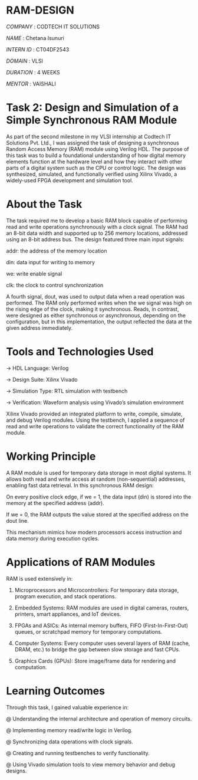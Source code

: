 # RAM-DESIGN

*COMPANY* : CODTECH IT SOLUTIONS

*NAME* : Chetana Isunuri

*INTERN ID* : CT04DF2543

*DOMAIN* : VLSI

*DURATION* : 4 WEEKS

*MENTOR* : VAISHALI

# Task 2: Design and Simulation of a Simple Synchronous RAM Module
As part of the second milestone in my VLSI internship at Codtech IT Solutions Pvt. Ltd., I was assigned the task of designing a synchronous Random Access Memory (RAM) module using Verilog HDL. The purpose of this task was to build a foundational understanding of how digital memory elements function at the hardware level and how they interact with other parts of a digital system such as the CPU or control logic. The design was synthesized, simulated, and functionally verified using Xilinx Vivado, a widely-used FPGA development and simulation tool.

# About the Task
The task required me to develop a basic RAM block capable of performing read and write operations synchronously with a clock signal. The RAM had an 8-bit data width and supported up to 256 memory locations, addressed using an 8-bit address bus. The design featured three main input signals:

addr: the address of the memory location

din: data input for writing to memory

we: write enable signal

clk: the clock to control synchronization

A fourth signal, dout, was used to output data when a read operation was performed. The RAM only performed writes when the we signal was high on the rising edge of the clock, making it synchronous. Reads, in contrast, were designed as either synchronous or asynchronous, depending on the configuration, but in this implementation, the output reflected the data at the given address immediately.

# Tools and Technologies Used

-> HDL Language: Verilog

-> Design Suite: Xilinx Vivado

-> Simulation Type: RTL simulation with testbench

-> Verification: Waveform analysis using Vivado’s simulation environment

Xilinx Vivado provided an integrated platform to write, compile, simulate, and debug Verilog modules. Using the testbench, I applied a sequence of read and write operations to validate the correct functionality of the RAM module.

# Working Principle
A RAM module is used for temporary data storage in most digital systems. It allows both read and write access at random (non-sequential) addresses, enabling fast data retrieval. In this synchronous RAM design:

On every positive clock edge, if we = 1, the data input (din) is stored into the memory at the specified address (addr).

If we = 0, the RAM outputs the value stored at the specified address on the dout line.

This mechanism mimics how modern processors access instruction and data memory during execution cycles.

# Applications of RAM Modules
RAM is used extensively in:

1. Microprocessors and Microcontrollers: For temporary data storage, program execution, and stack operations.

2. Embedded Systems: RAM modules are used in digital cameras, routers, printers, smart appliances, and IoT devices.

3. FPGAs and ASICs: As internal memory buffers, FIFO (First-In-First-Out) queues, or scratchpad memory for temporary computations.

4. Computer Systems: Every computer uses several layers of RAM (cache, DRAM, etc.) to bridge the gap between slow storage and fast CPUs.

5. Graphics Cards (GPUs): Store image/frame data for rendering and computation.

# Learning Outcomes
Through this task, I gained valuable experience in:

@ Understanding the internal architecture and operation of memory circuits.

@ Implementing memory read/write logic in Verilog.

@ Synchronizing data operations with clock signals.

@ Creating and running testbenches to verify functionality.

@ Using Vivado simulation tools to view memory behavior and debug designs.
